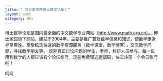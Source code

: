 ```yaml
---
title: " 向大家推荐博士数学论坛！"
layout: post
category: dhc
---
```


 博士数学论坛是国内最全面的中文数学专业网站（http://www.math.org.cn）。
博士家园旗下网站，建站于2004年。主要是推广普及数学信息和知识，使数学走近寻常百姓。享受稳定快速的数学资源服务（数学课堂，数学博客），交流数学问题，寻找数学朋友等。 欢迎真正讨论问题的学生，老师，科研人员参与。每一位用到数学的人都应该有个论坛帐号。现在免费赠送邀请码，快去注册一个会员账号吧！

呵呵
